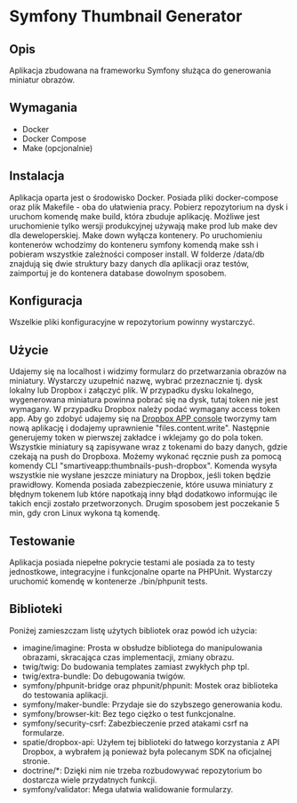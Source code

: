 # Symfony Thumbnail Generator



## Opis
Aplikacja zbudowana na frameworku Symfony służąca do generowania miniatur
obrazów.

## Wymagania
- Docker
- Docker Compose
- Make (opcjonalnie)

## Instalacja
Aplikacja oparta jest o środowisko Docker. Posiada pliki docker-compose oraz
plik Makefile - oba do ułatwienia pracy. Pobierz repozytorium na dysk i uruchom
komendę make build, która zbuduje aplikację. Możliwe jest uruchomienie tylko
wersji produkcyjnej używają make prod lub make dev dla deweloperskiej. Make down
wyłącza kontenery. Po uruchomieniu kontenerów wchodzimy do konteneru symfony
komendą make ssh i pobieram wszystkie zależności composer install. W folderze
/data/db znajdują się dwie struktury bazy danych dla aplikacji oraz testów,
zaimportuj je do kontenera database dowolnym sposobem.

## Konfiguracja
Wszelkie pliki konfiguracyjne w repozytorium powinny wystarczyć.

## Użycie
Udajemy się na localhost i widzimy formularz do przetwarzania obrazów na
miniatury. Wystarczy uzupełnić nazwę, wybrać przeznacznie tj. dysk lokalny lub
Dropbox i załączyć plik.
W przypadku dysku lokalnego, wygenerowana miniatura powinna pobrać się na dysk,
tutaj token nie jest wymagany.
W przypadku Dropbox należy podać wymagany access token app. Aby go zdobyć
udajemy się na <a href="https://www.dropbox.com/developers/apps" target="_blank">
Dropbox APP console</a> tworzymy tam nową aplikację i dodajemy uprawnienie
"files.content.write". Następnie generujemy token w pierwszej zakładce i
wklejamy go do pola token.
Wszystkie miniatury są zapisywane wraz z tokenami do bazy danych, gdzie czekają
na push do Dropboxa. Możemy wykonać ręcznie push za pomocą komendy CLI
"smartiveapp:thumbnails-push-dropbox". Komenda wysyła wszystkie nie wysłane
jeszcze miniatury na Dropbox, jeśli token będzie prawidłowy. Komenda posiada
zabezpieczenie, które usuwa miniatury z błędnym tokenem lub które napotkają inny
błąd dodatkowo informując ile takich encji zostało przetworzonych. Drugim
sposobem jest poczekanie 5 min, gdy cron Linux wykona tą komendę.


## Testowanie
Aplikacja posiada niepełne pokrycie testami ale posiada za to testy jednostkowe,
integracyjne i funkcjonalne oparte na PHPUnit. Wystarczy uruchomić komendę w
kontenerze ./bin/phpunit tests.

## Biblioteki
Poniżej zamieszczam listę użytych bibliotek oraz powód ich użycia:
- imagine/imagine: Prosta w obsłudze bibliotega do manipulowania obrazami,
skracająca czas implementacji, zmiany obrazu.
- twig/twig: Do budowania templates zamiast zwykłych php tpl.
- twig/extra-bundle: Do debugowania twigów.
- symfony/phpunit-bridge oraz phpunit/phpunit: Mostek oraz biblioteka do
testowania aplikacji.
- symfony/maker-bundle: Przydaje sie do szybszego generowania kodu.
- symfony/browser-kit: Bez tego ciężko o test funkcjonalne.
- symfony/security-csrf: Zabezbieczenie przed atakami csrf na formularze.
- spatie/dropbox-api: Użyłem tej biblioteki do łatwego korzystania z API
Dropbox, a wybrałem ją ponieważ była polecanym SDK na oficjalnej stronie.
- doctrine/*: Dzięki nim nie trzeba rozbudowywać repozytorium bo dostarcza
wiele przydatnych funkcji.
- symfony/validator: Mega ułatwia walidowanie formularzy.
